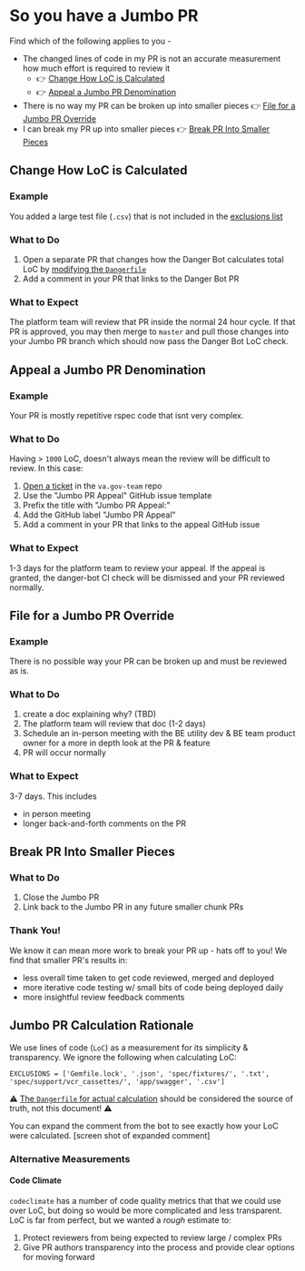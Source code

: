 # So you have a Jumbo PR

Find which of the following applies to you -

- The changed lines of code in my PR is not an accurate measurement how much effort is required to review it 
    - :point_right: [Change How LoC is Calculated](#change-how-loc-is-calculated)
    - :point_right: [Appeal a Jumbo PR Denomination](#appeal-a-jumbo-pr-denomination)
- There is no way my PR can be broken up into smaller pieces :point_right: [File for a Jumbo PR Override](#file-for-a-jumbo-pr-override)
- I can break my PR up into smaller pieces :point_right: [Break PR Into Smaller Pieces](#break-pr-into-smaller-pieces)


## Change How LoC is Calculated
### Example
You added a large test file (`.csv`) that is not included in the [exclusions list](#jumbo-pr-calculation-rationale)

### What to Do
1. Open a separate PR that changes how the Danger Bot calculates total LoC by [modifying the `Dangerfile`](https://github.com/department-of-veterans-affairs/vets-api/blob/master/Dangerfile)
2. Add a comment in your PR that links to the Danger Bot PR

### What to Expect
The platform team will review that PR inside the normal 24 hour cycle. If that PR is approved, you may then merge to `master` and pull those changes into your Jumbo PR branch which should now pass the Danger Bot LoC check.


## Appeal a Jumbo PR Denomination
### Example
Your PR is mostly repetitive rspec code that isnt very complex.

### What to Do
Having > `1000` LoC, doesn't always mean the review will be difficult to review. In this case:

1. [Open a ticket](https://github.com/department-of-veterans-affairs/va.gov-team/issues/new/choose) in the `va.gov-team` repo
2. Use the "Jumbo PR Appeal" GitHub issue template
3. Prefix the title with "Jumbo PR Appeal:"
4. Add the GitHub label "Jumbo PR Appeal"
5. Add a comment in your PR that links to the appeal GitHub issue

### What to Expect
1-3 days for the platform team to review your appeal. If the appeal is granted, the danger-bot CI check will be dismissed and your PR reviewed normally.


## File for a Jumbo PR Override

### Example
There is no possible way your PR can be broken up and must be reviewed as is.

### What to Do

1. create a doc explaining why? (TBD)
2. The platform team will review that doc (1-2 days)
3. Schedule an in-person meeting with the BE utility dev & BE team product owner for a more in depth look at the PR & feature
4. PR will occur normally

### What to Expect
3-7 days. This includes

- in person meeting
- longer back-and-forth comments on the PR


## Break PR Into Smaller Pieces

### What to Do
1. Close the Jumbo PR
2. Link back to the Jumbo PR in any future smaller chunk PRs

### Thank You!

We know it can mean more work to break your PR up - hats off to you! We find that smaller PR's results in:

- less overall time taken to get code reviewed, merged and deployed
- more iterative code testing w/ small bits of code being deployed daily
- more insightful review feedback comments


## Jumbo PR Calculation Rationale

We use lines of code (`LoC`) as a measurement for its simplicity & transparency. We ignore the following when calculating LoC:

```
EXCLUSIONS = ['Gemfile.lock', '.json', 'spec/fixtures/', '.txt', 'spec/support/vcr_cassettes/', 'app/swagger', '.csv']
```
:warning: [The `Dangerfile` for actual calculation](https://github.com/department-of-veterans-affairs/vets-api/blob/master/Dangerfile) should be considered the source of truth, not this document! :warning:

You can expand the comment from the bot to see exactly how your LoC were calculated.
[screen shot of expanded comment]


### Alternative Measurements
#### Code Climate

`codeclimate` has a number of code quality metrics that that we could use over LoC, but doing so would be more complicated and less transparent. LoC is far from perfect, but we wanted a _rough_ estimate to:

1. Protect reviewers from being expected to review large / complex PRs
2. Give PR authors transparency into the process and provide clear options for moving forward
